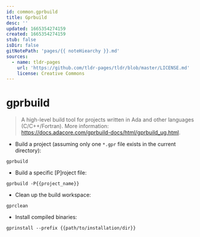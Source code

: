 ```yaml
---
id: common.gprbuild
title: Gprbuild
desc: ''
updated: 1665354274159
created: 1665354274159
stub: false
isDir: false
gitNotePath: 'pages/{{ noteHiearchy }}.md'
sources:
  - name: tldr-pages
    url: 'https://github.com/tldr-pages/tldr/blob/master/LICENSE.md'
    license: Creative Commons
---
```

# gprbuild

> A high-level build tool for projects written in Ada and other languages (C/C++/Fortran).
> More information: <https://docs.adacore.com/gprbuild-docs/html/gprbuild_ug.html>.

- Build a project (assuming only one `*.gpr` file exists in the current directory):

`gprbuild`

- Build a specific [P]roject file:

`gprbuild -P{{project_name}}`

- Clean up the build workspace:

`gprclean`

- Install compiled binaries:

`gprinstall --prefix {{path/to/installation/dir}}`


